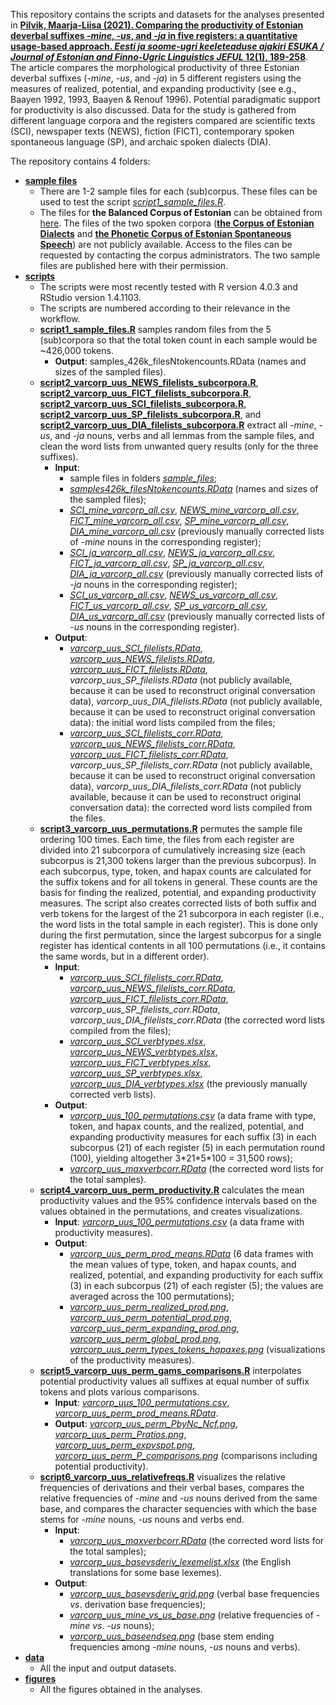 This repository contains the scripts and datasets for the analyses presented in **[Pilvik, Maarja-Liisa (2021). Comparing the productivity of Estonian deverbal suffixes -_mine_, -_us_, and -_ja_ in five registers: a quantitative usage-based approach. _Eesti ja soome-ugri keeleteaduse ajakiri ESUKA / Journal of Estonian and Finno-Ugric Linguistics JEFUL_ 12(1), 189-258](https://ojs.utlib.ee/index.php/jeful/article/view/jeful.2021.12.1.06)**. The article compares the morphological productivity of three Estonian deverbal suffixes (-*mine*, -*us*, and -*ja*) in 5 different registers using the measures of realized, potential, and expanding productivity (see e.g., Baayen 1992, 1993, Baayen & Renouf 1996). Potential paradigmatic support for productivity is also discussed. Data for the study is gathered from different language corpora and the registers compared are scientific texts (SCI), newspaper texts (NEWS), fiction (FICT), contemporary spoken spontaneous language (SP), and archaic spoken dialects (DIA).

The repository contains 4 folders:  

- **[sample files](./sample_files)**  
	+ There are 1-2 sample files for each (sub)corpus. These files can be used to test the script *[script1_sample_files.R](./scripts/script1_sample_files.R)*.  
	+ The files for **the Balanced Corpus of Estonian** can be obtained from [here](https://www.cl.ut.ee/korpused/grammatikakorpus/index.php?lang=en). The files of the two spoken corpora ([**the Corpus of Estonian Dialects**](https://www.keel.ut.ee/et/keelekogud/murdekorpus) and [**the Phonetic Corpus of Estonian Spontaneous Speech**](https://www.keel.ut.ee/en/languages-resourceslanguages-resources/phonetic-corpus-estonian-spontaneous-speech)) are not publicly available. Access to the files can be requested by contacting the corpus administrators. The two sample files are published here with their permission.  
- **[scripts](./scripts)**  
	+ The scripts were most recently tested with R version 4.0.3 and RStudio version 1.4.1103.   
	+ The scripts are numbered according to their relevance in the workflow.  
	+ **[script1_sample_files.R](./scripts/script1_sample_files.R)** samples random files from the 5 (sub)corpora so that the total token count in each sample would be ~426,000 tokens.  
		- **Output**: samples_426k_filesNtokencounts.RData (names and sizes of the sampled files).  
	+ **[script2_varcorp_uus_NEWS_filelists_subcorpora.R](./scripts/script2_varcorp_uus_NEWS_filelists_subcorpora.R)**, **[script2_varcorp_uus_FICT_filelists_subcorpora.R](./scripts/script2_varcorp_uus_FICT_filelists_subcorpora.R)**, **[script2_varcorp_uus_SCI_filelists_subcorpora.R](./scripts/script2_varcorp_uus_SCI_filelists_subcorpora.R)**, **[script2_varcorp_uus_SP_filelists_subcorpora.R](./scripts/script2_varcorp_uus_SP_filelists_subcorpora.R)**, and **[script2_varcorp_uus_DIA_filelists_subcorpora.R](./scripts/script2_varcorp_uus_DIA_filelists_subcorpora.R)** extract all -*mine*, -*us*, and -*ja* nouns, verbs and all lemmas from the sample files, and clean the word lists from unwanted query results (only for the three suffixes).  
		- **Input**:  
			+ sample files in folders *[sample_files](./sample_files)*;   
			+ *[samples426k_filesNtokencounts.RData](./data/samples426k_filesNtokencounts.RData)* (names and sizes of the sampled files);  
			+ *[SCI_mine_varcorp_all.csv](./data/SCI_mine_varcorp_all.csv)*, *[NEWS_mine_varcorp_all.csv](./data/NEWS_mine_varcorp_all.csv)*, *[FICT_mine_varcorp_all.csv](./data/FICT_mine_varcorp_all.csv)*, *[SP_mine_varcorp_all.csv](./data/SP_mine_varcorp_all.csv)*, *[DIA_mine_varcorp_all.csv](./data/DIA_mine_varcorp_all.csv)* (previously manually corrected lists of -*mine* nouns in the corresponding register);  
			+ *[SCI_ja_varcorp_all.csv](./data/SCI_ja_varcorp_all.csv)*, *[NEWS_ja_varcorp_all.csv](./data/NEWS_ja_varcorp_all.csv)*, *[FICT_ja_varcorp_all.csv](./data/FICT_ja_varcorp_all.csv)*, *[SP_ja_varcorp_all.csv](./data/SP_ja_varcorp_all.csv)*, *[DIA_ja_varcorp_all.csv](./data/DIA_ja_varcorp_all.csv)* (previously manually corrected lists of -*ja* nouns in the corresponding register);  
			+ *[SCI_us_varcorp_all.csv](./data/SCI_us_varcorp_all.csv)*, *[NEWS_us_varcorp_all.csv](./data/NEWS_us_varcorp_all.csv)*, *[FICT_us_varcorp_all.csv](./data/FICT_us_varcorp_all.csv)*, *[SP_us_varcorp_all.csv](./data/SP_us_varcorp_all.csv)*, *[DIA_us_varcorp_all.csv](./data/DIA_us_varcorp_all.csv)* (previously manually corrected lists of -*us* nouns in the corresponding register).  
		- **Output**:  
			+ *[varcorp_uus_SCI_filelists.RData](./data/varcorp_uus_SCI_filelists.RData)*, *[varcorp_uus_NEWS_filelists.RData](./data/varcorp_uus_NEWS_filelists.RData)*, *[varcorp_uus_FICT_filelists.RData](./data/varcorp_uus_FICT_filelists.RData)*, *varcorp_uus_SP_filelists.RData* (not publicly available, because it can be used to reconstruct original conversation data), *varcorp_uus_DIA_filelists.RData* (not publicly available, because it can be used to reconstruct original conversation data): the initial word lists compiled from the files;
			+ *[varcorp_uus_SCI_filelists_corr.RData](./data/varcorp_uus_SCI_filelists_corr.RData)*, *[varcorp_uus_NEWS_filelists_corr.RData](./data/varcorp_uus_NEWS_filelists_corr.RData)*, *[varcorp_uus_FICT_filelists_corr.RData](./data/varcorp_uus_FICT_filelists_corr.RData)*, *varcorp_uus_SP_filelists_corr.RData* (not publicly available, because it can be used to reconstruct original conversation data), *varcorp_uus_DIA_filelists_corr.RData* (not publicly available, because it can be used to reconstruct original conversation data): the corrected word lists compiled from the files.   
	+ **[script3_varcorp_uus_permutations.R](./scripts/script3_varcorp_uus_permutations.R)** permutes the sample file ordering 100 times. Each time, the files from each register are divided into 21 subcorpora of cumulatively increasing size (each subcorpus is 21,300 tokens larger than the previous subcorpus). In each subcorpus, type, token, and hapax counts are calculated for the suffix tokens and for all tokens in general. These counts are the basis for finding the realized, potential, and expanding productivity measures. The script also creates corrected lists of both suffix and verb tokens for the largest of the 21 subcorpora in each register (i.e., the word lists in the total sample in each register). This is done only during the first permutation, since the largest subcorpus for a single register has identical contents in all 100 permutations (i.e., it contains the same words, but in a different order).   
		- **Input**: 
			+ *[varcorp_uus_SCI_filelists_corr.RData](./data/varcorp_uus_SCI_filelists_corr.RData)*, *[varcorp_uus_NEWS_filelists_corr.RData](./data/varcorp_uus_NEWS_filelists_corr.RData)*, *[varcorp_uus_FICT_filelists_corr.RData](./data/varcorp_uus_FICT_filelists_corr.RData)*, *varcorp_uus_SP_filelists_corr.RData*, *varcorp_uus_DIA_filelists_corr.RData* (the corrected word lists compiled from the files);  
			+ *[varcorp_uus_SCI_verbtypes.xlsx](./data/varcorp_uus_SCI_verbtypes.xlsx)*, *[varcorp_uus_NEWS_verbtypes.xlsx](./data/varcorp_uus_NEWS_verbtypes.xlsx)*, *[varcorp_uus_FICT_verbtypes.xlsx](./data/varcorp_uus_FICT_verbtypes.xlsx)*, *[varcorp_uus_SP_verbtypes.xlsx](./data/varcorp_uus_SP_verbtypes.xlsx)*, *[varcorp_uus_DIA_verbtypes.xlsx](./data/varcorp_uus_DIA_verbtypes.xlsx)* (the previously manually corrected verb lists).  
		- **Output**: 
			+ *[varcorp_uus_100_permutations.csv](./data/varcorp_uus_100_permutations.csv)* (a data frame with type, token, and hapax counts, and the realized, potential, and expanding productivity measures for each suffix (3) in each subcorpus (21) of each register (5) in each permutation round (100), yielding altogether 3\*21\*5\*100 = 31,500 rows);  
			+ *[varcorp_uus_maxverbcorr.RData](./data/varcorp_uus_maxverbcorr.RData)* (the corrected word lists for the total samples).  
	+ **[script4_varcorp_uus_perm_productivity.R](./scripts/script4_varcorp_uus_perm_productivity.R)** calculates the mean productivity values and the 95% confidence intervals based on the values obtained in the permutations, and creates visualizations.   
		- **Input**: *[varcorp_uus_100_permutations.csv](./data/varcorp_uus_100_permutations.csv)* (a data frame with productivity measures).  
		- **Output**: 
			+ *[varcorp_uus_perm_prod_means.RData](./data/varcorp_uus_perm_prod_means.RData)* (6 data frames with the mean values of type, token, and hapax counts, and realized, potential, and expanding productivity for each suffix (3) in each subcorpus (21) of each register (5); the values are averaged across the 100 permutations);   
			+ *[varcorp_uus_perm_realized_prod.png](./figures/varcorp_uus_perm_realized_prod.png)*, *[varcorp_uus_perm_potential_prod.png](./figures/varcorp_uus_perm_potential_prod.png)*, *[varcorp_uus_perm_expanding_prod.png](./figures/varcorp_uus_perm_expanding_prod.png)*, *[varcorp_uus_perm_global_prod.png](./figures/varcorp_uus_perm_global_prod.png)*, *[varcorp_uus_perm_types_tokens_hapaxes.png](./figures/varcorp_uus_perm_types_tokens_hapaxes.png)* (visualizations of the productivity measures).  
	+ **[script5_varcorp_uus_perm_gams_comparisons.R](./scripts/script5_varcorp_uus_perm_gams_comparisons.R)** interpolates potential productivity values all suffixes at equal number of suffix tokens and plots various comparisons.  
		- **Input**: *[varcorp_uus_100_permutations.csv](./data/varcorp_uus_100_permutations.csv)*, *[varcorp_uus_perm_prod_means.RData](./data/varcorp_uus_perm_prod_means.RData)*.  
		- **Output**: *[varcorp_uus_perm_PbyNc_Ncf.png](./figures/varcorp_uus_perm_PbyNc_Ncf.png)*, *[varcorp_uus_perm_Pratios.png](./figures/varcorp_uus_perm_Pratios.png)*, *[varcorp_uus_perm_expvspot.png](./figures/varcorp_uus_perm_expvspot.png)*, *[varcorp_uus_perm_P_comparisons.png](./figures/varcorp_uus_perm_P_comparisons.png)* (comparisons including potential productivity).  
	+ **[script6_varcorp_uus_relativefreqs.R](./scripts/script6_varcorp_uus_relativefreqs.R)** visualizes the relative frequencies of derivations and their verbal bases, compares the relative frequencies of -*mine* and -*us* nouns derived from the same base, and compares the character sequencies with which the base stems for -*mine* nouns, -*us* nouns and verbs end.  
		- **Input**:  
			+ *[varcorp_uus_maxverbcorr.RData](./data/varcorp_uus_maxverbcorr.RData)* (the corrected word lists for the total samples);  
			+ *[varcorp_uus_basevsderiv_lexemelist.xlsx](./data/varcorp_uus_basevsderiv_lexemelist.xlsx)* (the English translations for some base lexemes).  
		- **Output**:  
			+ *[varcorp_uus_basevsderiv_grid.png](./figures/varcorp_uus_basevsderiv_grid.png)* (verbal base frequencies *vs*. derivation base frequencies);  
			+ *[varcorp_uus_mine_vs_us_base.png](./figures/varcorp_uus_mine_vs_us_base.png)* (relative frequencies of -*mine* *vs*. -*us* nouns);  
			+ *[varcorp_uus_baseendseq.png](./figures/varcorp_uus_baseendseq.png)* (base stem ending frequencies among -*mine* nouns, -*us* nouns and verbs).  
- **[data](./data)**  
	+ All the input and output datasets.  
- **[figures](./figures)**  
	+ All the figures obtained in the analyses.  
